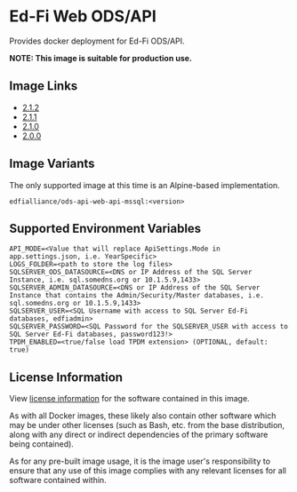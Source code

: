 # Ed-Fi Web ODS/API
Provides docker deployment for Ed-Fi ODS/API.

**NOTE: This image is suitable for production use.**

## Image Links
- [2.1.2](https://github.com/Ed-Fi-Alliance-OSS/Ed-Fi-ODS-Docker/blob/v2.1.2/Web-Ods-Api/Alpine/mssql/Dockerfile)
- [2.1.1](https://github.com/Ed-Fi-Alliance-OSS/Ed-Fi-ODS-Docker/blob/v2.1.1/Web-Ods-Api/Alpine/mssql/Dockerfile)
- [2.1.0](https://github.com/Ed-Fi-Alliance-OSS/Ed-Fi-ODS-Docker/blob/v2.1.0/Web-Ods-Api/Alpine/mssql/Dockerfile)
- [2.0.0](https://github.com/Ed-Fi-Alliance-OSS/Ed-Fi-ODS-Docker/blob/v2.0.0/Web-Ods-Api/Alpine/mssql/Dockerfile)

## Image Variants
The only supported image at this time is an Alpine-based implementation.

`edfialliance/ods-api-web-api-mssql:<version>`

## Supported Environment Variables
```
API_MODE=<Value that will replace ApiSettings.Mode in app.settings.json, i.e. YearSpecific>
LOGS_FOLDER=<path to store the log files>
SQLSERVER_ODS_DATASOURCE=<DNS or IP Address of the SQL Server Instance, i.e. sql.somedns.org or 10.1.5.9,1433>
SQLSERVER_ADMIN_DATASOURCE=<DNS or IP Address of the SQL Server Instance that contains the Admin/Security/Master databases, i.e. sql.somedns.org or 10.1.5.9,1433>
SQLSERVER_USER=<SQL Username with access to SQL Server Ed-Fi databases, edfiadmin>
SQLSERVER_PASSWORD=<SQL Password for the SQLSERVER_USER with access to SQL Server Ed-Fi databases, password123!>
TPDM_ENABLED=<true/false load TPDM extension> (OPTIONAL, default: true)
```

## License Information
View [license information](https://github.com/Ed-Fi-Alliance-OSS/Ed-Fi-ODS-Docker/blob/main/LICENSE) for the software contained in this image.

As with all Docker images, these likely also contain other software which may be under other licenses (such as Bash, etc. from the base distribution, along with any direct or indirect dependencies of the primary software being contained).

As for any pre-built image usage, it is the image user's responsibility to ensure that any use of this image complies with any relevant licenses for all software contained within.
